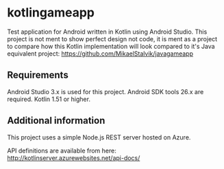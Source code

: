 # kotlingameapp

Test application for Android written in Kotlin  using Android Studio.
This project is not ment to show perfect design not code, it is ment as a project to compare how this Kotlin implementation will look compared to it's Java equivalent project:
https://github.com/MikaelStalvik/javagameapp

## Requirements

Android Studio 3.x is used for this project. Android SDK tools 26.x are required.
Kotlin 1.51 or higher.

## Additional information

This project uses a simple Node.js REST server hosted on Azure.

API definitions are available from here:
http://kotlinserver.azurewebsites.net/api-docs/

